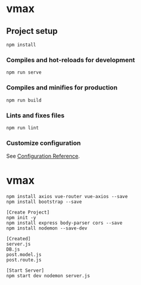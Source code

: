 # vmax

## Project setup
```
npm install
```

### Compiles and hot-reloads for development
```
npm run serve
```

### Compiles and minifies for production
```
npm run build
```

### Lints and fixes files
```
npm run lint
```

### Customize configuration
See [Configuration Reference](https://cli.vuejs.org/config/).
# vmax

```
npm install axios vue-router vue-axios --save
npm install bootstrap --save

[Create Project]
npm init -y
npm install express body-parser cors --save
npm install nodemon --save-dev

[Created]
server.js
DB.js
post.model.js
post.route.js

[Start Server]
npm start dev nodemon server.js